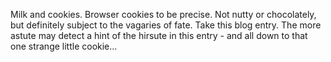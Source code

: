 <!--
.. title: Ah... the strangeness of chance
.. slug: ah-the-strangeness-of-chance
.. date: 2008-01-25 16:43:58-06:00
.. tags: personal
.. link: 
.. description: 
.. type: text
-->


Milk and cookies. Browser cookies to be precise. Not nutty or
chocolately, but definitely subject to the vagaries of fate. Take this
blog entry. The more astute may detect a hint of the hirsute in this
entry - and all down to that one strange little cookie...